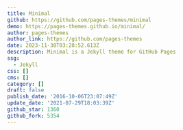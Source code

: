 ```yaml
---
title: Minimal
github: https://github.com/pages-themes/minimal
demo: https://pages-themes.github.io/minimal/
author: pages-themes
author_link: https://github.com/pages-themes
date: 2023-11-30T03:28:52.613Z
description: Minimal is a Jekyll theme for GitHub Pages
ssg:
  - Jekyll
css: []
cms: []
category: []
draft: false
publish_date: '2016-10-06T23:07:49Z'
update_date: '2021-07-29T18:03:39Z'
github_star: 1360
github_fork: 5354
---
```

